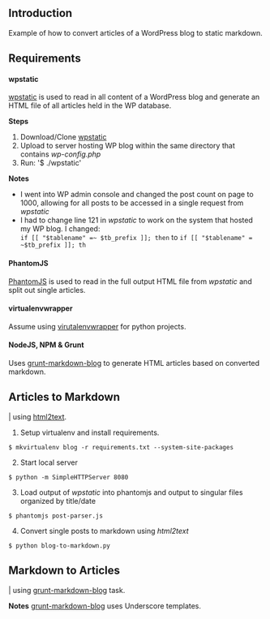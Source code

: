 Introduction
---
Example of how to convert articles of a WordPress blog to static markdown.

Requirements
---
#### wpstatic
[wpstatic](https://github.com/mossiso/WP-Static) is used to read in all content of a WordPress blog and generate an HTML file of all articles held in the WP database.

**Steps**

1. Download/Clone [wpstatic](https://github.com/mossiso/WP-Static)
2. Upload to server hosting WP blog within the same directory that contains *wp-config.php*
3. Run: '$ ./wpstatic'

**Notes**

* I went into WP admin console and changed the post count on page to 1000, allowing for all posts to be accessed in a single request from _wpstatic_
* I had to change line 121 in _wpstatic_ to work on the system that hosted my WP blog. I changed:  
```if [[ "$tablename" =~ $tb_prefix ]]; then``` to ```if [[ "$tablename" = ~$tb_prefix ]]; th```

#### PhantomJS
[PhantomJS](http://phantomjs.org/download.html) is used to read in the full output HTML file from _wpstatic_ and split out single articles.

#### virtualenvwrapper
Assume using [virutalenvwrapper](virtualenvwrapper.readthedocs.org) for python projects.

#### NodeJS, NPM & Grunt
Uses [grunt-markdown-blog](https://github.com/testdouble/grunt-markdown-blog) to generate HTML articles based on converted markdown.

Articles to Markdown
---
| using [html2text](https://github.com/aaronsw/html2text).

1. Setup virtualenv and install requirements.  
```
$ mkvirtualenv blog -r requirements.txt --system-site-packages
```

2. Start local server  
```
$ python -m SimpleHTTPServer 8080
```

3. Load output of _wpstatic_ into phantomjs and output to singular files organized by title/date  
```
$ phantomjs post-parser.js
```

4. Convert single posts to markdown using _html2text_  
```
$ python blog-to-markdown.py
```

Markdown to Articles
---
| using [grunt-markdown-blog](https://github.com/testdouble/grunt-markdown-blog) task.

**Notes**
[grunt-markdown-blog](https://github.com/testdouble/grunt-markdown-blog) uses Underscore templates.
